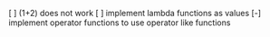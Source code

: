 [ ] (1+2) does not work
[ ] implement lambda functions as values
[-] implement operator functions to use operator like functions